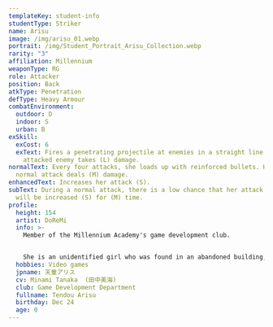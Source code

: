 ```yaml
---
templateKey: student-info
studentType: Striker
name: Arisu
image: /img/arisu_01.webp
portrait: /img/Student_Portrait_Arisu_Collection.webp
rarity: "3"
affiliation: Millennium
weaponType: RG
role: Attacker
position: Back
atkType: Penetration
defType: Heavy Armour
combatEnvironment:
  outdoor: D
  indoor: S
  urban: B
exSkill:
  exCost: 6
  exText: Fires a penetrating projectile at enemies in a straight line. The
    attacked enemy takes (L) damage.
normalText: Every four attacks, she loads up with reinforced bullets. Her next
  normal attack deals (M) damage.
enhancedText: Increases her attack (S).
subText: During a normal attack, there is a low chance that her attack speed
  will be increased (S) for (M) time.
profile:
  height: 154
  artist: DoReMi
  info: >-
    Member of the Millennium Academy's game development club. 


    She is an unidentified girl who was found in an abandoned building, and it is impossible to estimate all the information about her, including her age. She enjoys playing games with Midori and Momoi and has become a serious game fanatic. She does most of her faltering conversations using lines from retro games.
  hobbies: Video games
  jpname: 天童アリス
  cv: Minami Tanaka  (田中美海)
  club: Game Development Department
  fullname: Tendou Arisu
  birthday: Dec 24
  age: 0
---
```

